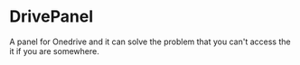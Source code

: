 # DrivePanel
A panel for Onedrive and it can solve the problem that you can't access the it if you are somewhere.
